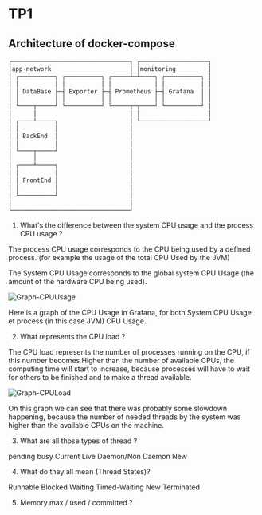 # TP1

## Architecture of docker-compose

```txt
┌─────────────────────────────────┐ ┌───────────────────┐
│app-network                      │ │monitoring         │
│ ┌──────────┐ ┌──────────┐ ┌─────┴─┴────┐ ┌──────────┐ │
│ │          │ │          │ │            │ │          │ │
│ │ DataBase ├─┤ Exporter ├─┤ Prometheus ├─┤ Grafana  │ │
│ │          │ │          │ │            │ │          │ │
│ └────┬─────┘ └──────────┘ └─────┬─┬────┘ └──────────┘ │
│      │                          │ │                   │
│ ┌────┴─────┐                    │ └───────────────────┘
│ │          │                    │
│ │ BackEnd  │                    │  
│ │          │                    │
│ └────┬─────┘                    │
│      │                          │
│ ┌────┴─────┐                    │
│ │          │                    │
│ │ FrontEnd │                    │
│ │          │                    │
│ └──────────┘                    │
│                                 │
└─────────────────────────────────┘
```

1. What's the difference between the system CPU usage and the process CPU usage ?

The process CPU usage corresponds to the CPU being used by a defined process. (for example the usage of the total CPU Used by the JVM)

The System CPU Usage corresponds to the global system CPU Usage (the amount of the hardware CPU being used).

<img src="https://i.ibb.co/LrC6vQk/Graph-CPUUsage.png" alt="Graph-CPUUsage"/>

Here is a graph of the CPU Usage in Grafana, for both System CPU Usage et process (in this case JVM) CPU Usage.

2. What represents the CPU load ?

The CPU load represents the number of processes running on the CPU, if this number becomes Higher than the number of available CPUs, the computing time will start to increase, because processes will have to wait for others to be finished and to make a thread available.

<img src="https://i.ibb.co/3RtdzMM/Graph-CPULoad.png" alt="Graph-CPULoad"/>

On this graph we can see that there was probably some slowdown happening, because the number of needed threads by the system was higher than the available CPUs on the machine.

3. What are all those types of thread ?

pending 
busy
Current
Live Daemon/Non Daemon
New

4. What do they all mean (Thread States)?

Runnable 
Blocked
Waiting
Timed-Waiting
New
Terminated

5. Memory max / used / committed ?